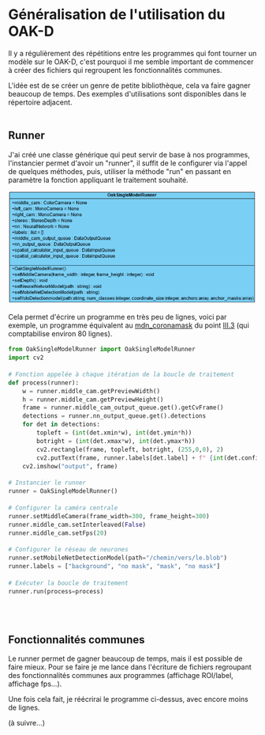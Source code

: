 # Généralisation de l'utilisation du OAK-D

Il y a régulièrement des répétitions entre les programmes qui font tourner un modèle sur le OAK-D, c'est pourquoi il me semble important de commencer à créer des fichiers qui regroupent les fonctionnalités communes.

L'idée est de se créer un genre de petite bibliothèque, cela va faire gagner beaucoup de temps. Des exemples d'utilisations sont disponibles dans le répertoire adjacent.
<br><br>


## Runner

J'ai créé une classe générique qui peut servir de base à nos programmes, l'instancier permet d'avoir un "runner", il suffit de le configurer via l'appel de quelques méthodes, puis, utiliser la méthode "run" en passant en paramètre la fonction appliquant le traitement souhaité.

![diagramme de classe simplifié](runner_simplified_class_diagram.PNG "diagramme de classe simplifié")

Cela permet d'écrire un programme en très peu de lignes, voici par exemple, un programme équivalent au [mdn_coronamask](https://github.com/Ikomia-dev/ikomia-oakd/blob/main/III-use_custom_model/3-run_model/as_mobilenetDetectionNetwork/mdn_coronamask.py) du point [III.3](https://github.com/Ikomia-dev/ikomia-oakd/tree/main/III-use_custom_model/3-run_model) (qui comptabilise environ 80 lignes).

```py
from OakSingleModelRunner import OakSingleModelRunner
import cv2

# Fonction appelée à chaque itération de la boucle de traitement
def process(runner):
    w = runner.middle_cam.getPreviewWidth()
    h = runner.middle_cam.getPreviewHeight()
    frame = runner.middle_cam_output_queue.get().getCvFrame()
    detections = runner.nn_output_queue.get().detections
    for det in detections:
        topleft = (int(det.xmin*w), int(det.ymin*h))
        botright = (int(det.xmax*w), int(det.ymax*h))
        cv2.rectangle(frame, topleft, botright, (255,0,0), 2)
        cv2.putText(frame, runner.labels[det.label] + f" {int(det.confidence*100)}%", (topleft[0]+10, topleft[1]+20), cv2.FONT_HERSHEY_TRIPLEX, 0.5, (255,0,0))
    cv2.imshow("output", frame)

# Instancier le runner
runner = OakSingleModelRunner() 

# Configurer la caméra centrale
runner.setMiddleCamera(frame_width=300, frame_height=300)
runner.middle_cam.setInterleaved(False)
runner.middle_cam.setFps(20)

# Configurer le réseau de neurones
runner.setMobileNetDetectionModel(path="/chemin/vers/le.blob")
runner.labels = ["background", "no mask", "mask", "no mask"]

# Exécuter la boucle de traitement
runner.run(process=process)
```
<br><br>


## Fonctionnalités communes

Le runner permet de gagner beaucoup de temps, mais il est possible de faire mieux. Pour se faire je me lance dans l'écriture de fichiers regroupant des fonctionnalités communes aux programmes (affichage ROI/label, affichage fps...).

Une fois cela fait, je réécrirai le programme ci-dessus, avec encore moins de lignes.

(à suivre...)